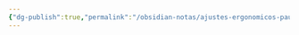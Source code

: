 ```yaml
---
{"dg-publish":true,"permalink":"/obsidian-notas/ajustes-ergonomicos-pausas-e-orientacoes-para-protecao-da-coluna/"}
---
```

